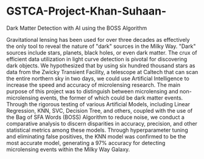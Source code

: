 # GSTCA-Project-Khan-Suhaan-
Dark Matter Detection with AI using the BOSS Algorithm 

Gravitational lensing has been used for over three decades as effectively the only tool to reveal the nature of "dark" sources in the Milky Way. "Dark" sources include stars, planets, black holes, or even dark matter. The crux of efficient data utilization in light curve detection is pivotal for discovering dark objects. We hypothesized that by using six hundred thousand stars as data from the Zwicky Transient Facility, a telescope at Caltech that can scan the entire northern sky in two days, we could use Artificial Intelligence to increase the speed and accuracy of microlensing research. The main purpose of this project was to distinguish between microlensing and non-microlensing events, the former of which could be dark matter events. Through the rigorous testing of various Artificial Models, including Linear Regression, KNN, SVC, Decision Tree, and others, coupled with the use of the Bag of SFA Words (BOSS) Algorithm to reduce noise, we conduct a comparative analysis to discern disparities in accuracy, precision, and other statistical metrics among these models. Through hyperparameter tuning and eliminating false positives, the KNN model was confirmed to be the most accurate model, generating a 97% accuracy for detecting microlensing events within the Milky Way Galaxy.

